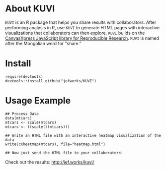 # About KUVI

`KUVI` is an R package that helps you share results with collaborators. After performing analysis in R, use `KUVI` to generate HTML pages with interactive visualizations that collaborators can then explore. `KUVI` builds on the [CanvasXpress JavaScript library for Reproducible Research](http://canvasxpress.org/html/index.html). `KUVI` is named after the Mongolian word for "share."

# Install

```
require(devtools)
devtools::install_github("jefworks/KUVI")
```

# Usage Example
```
## Process Data
data(mtcars)
mtcars <- scale(mtcars)
mtcars <- t(scale(t(mtcars)))

## Write an HTML file with an interactive heatmap visualization of the data
write(cXheatmap(mtcars), file="heatmap.html")

## Now just send the HTML file to your collaborators!
```

Check out the results: http://jef.works/kuvi/
